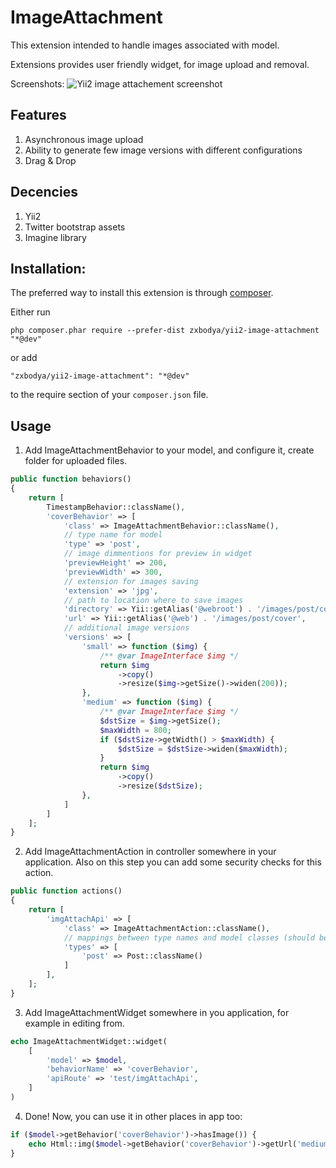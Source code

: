 # ImageAttachment

This extension intended to handle images associated with model.

Extensions provides user friendly widget, for image upload and removal.

Screenshots:
![Yii2 image attachement screenshot](http://zxbodya.cc.ua/scrup/90/oycab5bcw0gwc.png)

## Features

1. Asynchronous image upload
2. Ability to generate few image versions with different configurations
3. Drag & Drop

## Decencies

1. Yii2
2. Twitter bootstrap assets
3. Imagine library

## Installation:
The preferred way to install this extension is through [composer](https://getcomposer.org/).

Either run

`php composer.phar require --prefer-dist zxbodya/yii2-image-attachment "*@dev"`

or add

`"zxbodya/yii2-image-attachment": "*@dev"`

to the require section of your `composer.json` file.

## Usage

1. Add ImageAttachmentBehavior to your model, and configure it, create folder for uploaded files.

```php
public function behaviors()
{
    return [
        TimestampBehavior::className(),
        'coverBehavior' => [
            'class' => ImageAttachmentBehavior::className(),
            // type name for model
            'type' => 'post',
            // image dimmentions for preview in widget 
            'previewHeight' => 200,
            'previewWidth' => 300,
            // extension for images saving
            'extension' => 'jpg',
            // path to location where to save images
            'directory' => Yii::getAlias('@webroot') . '/images/post/cover',
            'url' => Yii::getAlias('@web') . '/images/post/cover',
            // additional image versions
            'versions' => [
                'small' => function ($img) {
                    /** @var ImageInterface $img */
                    return $img
                        ->copy()
                        ->resize($img->getSize()->widen(200));
                },
                'medium' => function ($img) {
                    /** @var ImageInterface $img */
                    $dstSize = $img->getSize();
                    $maxWidth = 800;
                    if ($dstSize->getWidth() > $maxWidth) {
                        $dstSize = $dstSize->widen($maxWidth);
                    }
                    return $img
                        ->copy()
                        ->resize($dstSize);
                },
            ]
        ]
    ];
}
```


2. Add ImageAttachmentAction in controller somewhere in your application. Also on this step you can add some security checks for this action.

```php
public function actions()
{
    return [
        'imgAttachApi' => [
            'class' => ImageAttachmentAction::className(),
            // mappings between type names and model classes (should be the same as in behaviour)
            'types' => [
                'post' => Post::className()
            ]
        ],
    ];
}
```
        
3. Add ImageAttachmentWidget somewhere in you application, for example in editing from.

```php
echo ImageAttachmentWidget::widget(
    [
        'model' => $model,
        'behaviorName' => 'coverBehavior',
        'apiRoute' => 'test/imgAttachApi',
    ]
)
```
        
4. Done! Now, you can use it in other places in app too:

```php
if ($model->getBehavior('coverBehavior')->hasImage()) {
    echo Html::img($model->getBehavior('coverBehavior')->getUrl('medium'));
}
```